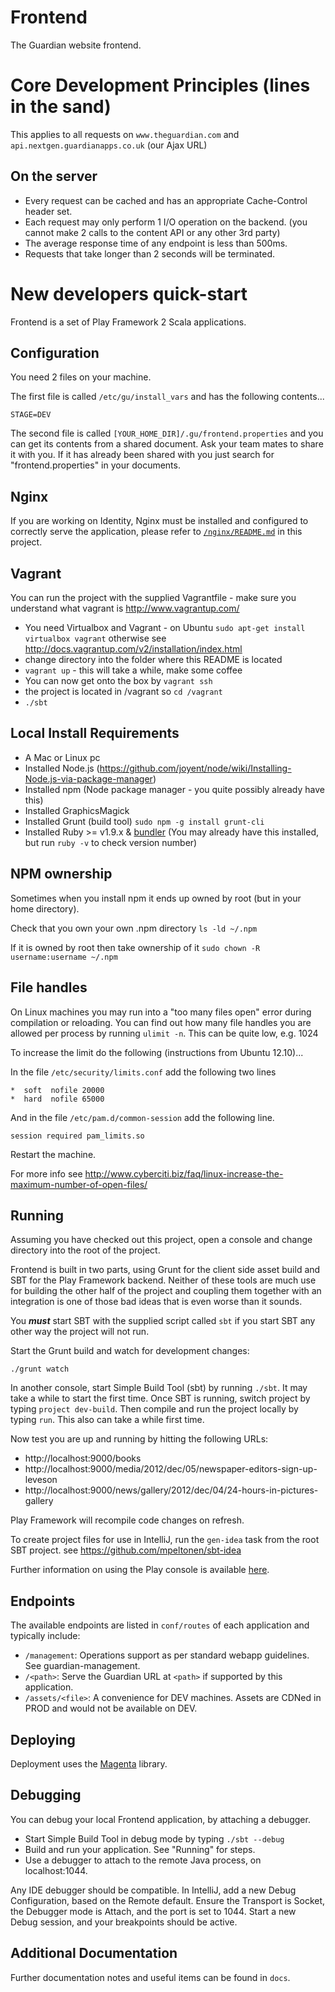 Frontend
========
The Guardian website frontend.


Core Development Principles (lines in the sand)
===============================================

This applies to all requests on `www.theguardian.com` and `api.nextgen.guardianapps.co.uk` (our Ajax URL)

On the server
-------------

* Every request can be cached and has an appropriate Cache-Control header set.
* Each request may only perform 1 I/O operation on the backend. (you cannot make 2 calls to the content API or any
  other 3rd party)
* The average response time of any endpoint is less than 500ms.
* Requests that take longer than 2 seconds will be terminated.

New developers quick-start
===========================
Frontend is a set of Play Framework 2 Scala applications.

Configuration
-------------
You need 2 files on your machine.

The first file is called `/etc/gu/install_vars` and has the following contents...
```
STAGE=DEV
```

The second file is called `[YOUR_HOME_DIR]/.gu/frontend.properties` and you can get its contents from a shared
document. Ask your team mates to share it with you. If it has already been shared with you just search for "frontend.properties" in your documents.

Nginx
-----

If you are working on Identity, Nginx must be installed and configured to correctly serve the application, please refer to [`/nginx/README.md`](./nginx/README.md) in this project.

Vagrant
-------
You can run the project with the supplied Vagrantfile - make sure you understand what vagrant is http://www.vagrantup.com/

* You need Virtualbox and Vagrant - on Ubuntu `sudo apt-get install virtualbox vagrant` otherwise see http://docs.vagrantup.com/v2/installation/index.html
* change directory into the folder where this README is located
* `vagrant up` - this will take a while, make some coffee
* You can now get onto the box by `vagrant ssh`
* the project is located in /vagrant so `cd /vagrant`
* `./sbt`


Local Install Requirements
--------------------------
* A Mac or Linux pc
* Installed Node.js (https://github.com/joyent/node/wiki/Installing-Node.js-via-package-manager)
* Installed npm (Node package manager - you quite possibly already have this)
* Installed GraphicsMagick
* Installed Grunt (build tool) `sudo npm -g install grunt-cli`
* Installed Ruby >= v1.9.x & [bundler](http://gembundler.com/) (You may already have this installed, but run `ruby -v` to check version number)


NPM ownership
-------------
Sometimes when you install npm it ends up owned by root (but in your home directory).

Check that you own your own .npm directory `ls -ld ~/.npm`

If it is owned by root then take ownership of it `sudo chown -R username:username ~/.npm`


File handles
------------
On Linux machines you may run into a "too many files open" error during compilation or reloading. You can find out
how many file handles you are allowed per process by running `ulimit -n`. This can be quite low, e.g. 1024

To increase the limit do the following (instructions from Ubuntu 12.10)...

In the file `/etc/security/limits.conf` add the following two lines
```
*  soft  nofile 20000
*  hard  nofile 65000
```

And in the file `/etc/pam.d/common-session` add the following line.
```
session required pam_limits.so
```

Restart the machine.

For more info see http://www.cyberciti.biz/faq/linux-increase-the-maximum-number-of-open-files/

Running
-------
Assuming you have checked out this project, open a console and change directory
into the root of the project.

Frontend is built in two parts, using Grunt for the client side asset build and
SBT for the Play Framework backend. Neither of these tools are much use for
building the other half of the project and coupling them together with an
integration is one of those bad ideas that is even worse than it sounds.

You ***must*** start SBT with the supplied script called `sbt` if you start
SBT any other way the project will not run.

Start the Grunt build and watch for development changes:

```
./grunt watch
```

In another console, start Simple Build Tool (sbt) by running `./sbt`. It may
take a while to start the first time. Once SBT is running, switch project by
typing `project dev-build`. Then compile and run the project locally by typing
`run`. This also can take a while first time.

Now test you are up and running by hitting the following URLs:
   * http://localhost:9000/books
   * http://localhost:9000/media/2012/dec/05/newspaper-editors-sign-up-leveson
   * http://localhost:9000/news/gallery/2012/dec/04/24-hours-in-pictures-gallery

Play Framework will recompile code changes on refresh.

To create project files for use in IntelliJ, run the `gen-idea` task from the root
SBT project. see https://github.com/mpeltonen/sbt-idea

Further information on using the Play console is available [here][play2-console].


Endpoints
---------
The available endpoints are listed in `conf/routes` of each application and
typically include:

* `/management`: Operations support as per standard webapp guidelines. See
  guardian-management.
* `/<path>`: Serve the Guardian URL at `<path>` if supported by this
  application.
* `/assets/<file>`: A convenience for DEV machines. Assets are CDNed in PROD
  and would not be available on DEV.


Deploying
---------
Deployment uses the [Magenta][magenta] library.


Debugging
---------
You can debug your local Frontend application, by attaching a debugger.

* Start Simple Build Tool in debug mode by typing `./sbt --debug`
* Build and run your application. See "Running" for steps.
* Use a debugger to attach to the remote Java process, on localhost:1044.

Any IDE debugger should be compatible. In IntelliJ, add a new Debug Configuration, based on the Remote default.
Ensure the Transport is Socket, the Debugger mode is Attach, and the port is set to 1044.
Start a new Debug session, and your breakpoints should be active.


Additional Documentation
------------------------
Further documentation notes and useful items can be found in `docs`.


[sbt]: http://www.scala-sbt.org
[play2-console]: https://github.com/playframework/Play20/wiki/PlayConsole
[play2-wiki]: https://github.com/playframework/Play20/wiki
[sbteclipse]: https://github.com/typesafehub/sbteclipse
[sbt-idea]: https://github.com/mpeltonen/sbt-idea
[magenta]: https://github.com/guardian/deploy





